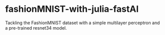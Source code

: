 # fashionMNIST-with-julia-fastAI
Tackling the FashionMNIST dataset with a simple multilayer perceptron and a pre-trained resnet34 model.
